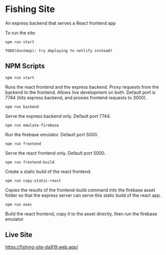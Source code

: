 # Fishing Site

An express backend that serves a React frontend app

To run the site:

`npm run start`

`TODO(dustmop): try deploying to netlify instead?`

## NPM Scripts

`npm run start`

Runs the react frontend and the express backend. Proxy requests from the backend to the frontend. Allows live development on both. Default port is 7744 (hits express backend, and proxies frontend requests to 3000).

`npm run backend`

Serve the express backend only. Default port 7744.

`npm run emulate-firebase`

Run the firebase emulator. Default port 5000.

`npm run frontend`

Serve the react frontend only. Default port 5000.

`npm run frontend-build`

Create a static build of the react frontend.

`npm run copy-static-react`

Copies the results of the frontend-build command into the firebase asset folder so that the express server can serve this static build of the react app.

`npm run exec`

Build the react frontend, copy it to the asset directly, then run the firebase emulator.

## Live Site

https://fishing-site-da919.web.app/
